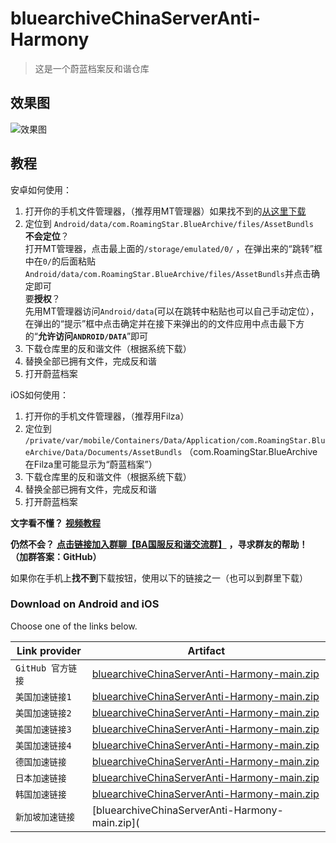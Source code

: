 # bluearchiveChinaServerAnti-Harmony

> 这是一个蔚蓝档案反和谐仓库   

## 效果图

![效果图](./反和谐修改效果图.png)

## 教程

安卓如何使用：   

1. 打开你的手机文件管理器，（推荐用MT管理器）如果找不到的[从这里下载](https://mt2.cn/download/)   
2. 定位到 `Android/data/com.RoamingStar.BlueArchive/files/AssetBundls`   
   **不会定位**？    
     打开MT管理器，点击最上面的`/storage/emulated/0/` ，在弹出来的“跳转”框中在`0/`的后面粘贴`Android/data/com.RoamingStar.BlueArchive/files/AssetBundls`并点击确定即可   
     要**授权**？   
     先用MT管理器访问`Android/data`(可以在跳转中粘贴也可以自己手动定位），在弹出的“提示”框中点击确定并在接下来弹出的的文件应用中点击最下方的“**允许访问`ANDROID/DATA`**”即可   
3. 下载仓库里的反和谐文件（根据系统下载）   
4. 替换全部已拥有文件，完成反和谐   
5. 打开蔚蓝档案   

iOS如何使用：

1. 打开你的手机文件管理器，（推荐用Filza）  
2. 定位到 `/private/var/mobile/Containers/Data/Application/com.RoamingStar.BlueArchive/Data/Documents/AssetBundls`      （com.RoamingStar.BlueArchive在Filza里可能显示为“蔚蓝档案”）
3. 下载仓库里的反和谐文件（根据系统下载）   
4. 替换全部已拥有文件，完成反和谐   
5. 打开蔚蓝档案   

**文字看不懂？** [**视频教程**](https://www.bilibili.com/video/BV1PM4y1p79e/)   

**仍然不会？**  [**点击链接加入群聊【BA国服反和谐交流群】**](https://qm.qq.com/cgi-bin/qm/qr?k=xJx5SpbL-Exu7Fk1oiIXldAN1J_LEUb4&jump_from=webapi&authKey=An0DcDs9/SDZsBNCDJWngMuQDt+ty7UPfwn4qto1JkCVLOAUK5TIS+ihQjTAfD2Q) **，寻求群友的帮助！   （加群答案：GitHub）**

如果你在手机上**找不到**下载按钮，使用以下的链接之一（也可以到群里下载）   

### Download on Android and iOS

Choose one of the links below.

| Link provider     | Artifact                                                     |
| ----------------- | ------------------------------------------------------------ |
| `GitHub 官方链接` | [bluearchiveChinaServerAnti-Harmony-main.zip](https://github.com/yemoyu123/bluearchiveChinaServerAnti-Harmony/archive/refs/heads/main.zip) |
| `美国加速链接1`   | [bluearchiveChinaServerAnti-Harmony-main.zip](https://git.xfj0.cn/https://github.com/yemoyu123/bluearchiveChinaServerAnti-Harmony/archive/refs/heads/main.zip) |
| `美国加速链接2`   | [bluearchiveChinaServerAnti-Harmony-main.zip](https://download.njuu.cf/yemoyu123/bluearchiveChinaServerAnti-Harmony/archive/refs/heads/main.zip) |
| `美国加速链接3`   | [bluearchiveChinaServerAnti-Harmony-main.zip](https://hub.gitmirror.com/https://github.com/yemoyu123/bluearchiveChinaServerAnti-Harmony/archive/refs/heads/main.zip) |
| `美国加速链接4`   | [bluearchiveChinaServerAnti-Harmony-main.zip](https://download.yzuu.cf/yemoyu123/bluearchiveChinaServerAnti-Harmony/archive/refs/heads/main.zip) |
| `德国加速链接`    | [bluearchiveChinaServerAnti-Harmony-main.zip](https://archive.fastgit.org/yemoyu123/bluearchiveChinaServerAnti-Harmony/archive/refs/heads/main.zip) |
| `日本加速链接`    | [bluearchiveChinaServerAnti-Harmony-main.zip](https://download.fastgit.ixmu.net/yemoyu123/bluearchiveChinaServerAnti-Harmony/archive/refs/heads/main.zip) |
| `韩国加速链接`    | [bluearchiveChinaServerAnti-Harmony-main.zip](https://ghproxy.com/https://github.com/yemoyu123/bluearchiveChinaServerAnti-Harmony/archive/refs/heads/main.zip) |
| `新加坡加速链接`  | [bluearchiveChinaServerAnti-Harmony-main.zip](               |
